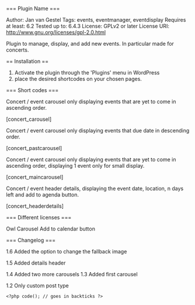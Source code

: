 === Plugin Name ===

Author: Jan van Gestel
Tags: events, eventmanager, eventdisplay
Requires at least: 6.2
Tested up to: 6.4.3
License: GPLv2 or later
License URI: http://www.gnu.org/licenses/gpl-2.0.html


Plugin to manage, display, and add new events. In particular made for concerts.

== Installation ==


1. Activate the plugin through the 'Plugins' menu in WordPress
2. place the desired shortcodes on your chosen pages.


=== Short codes ===

Concert / event carousel only displaying events that are yet to come in ascending order.

[concert_carousel]

Concert / event carousel only displaying events that due date in descending order.

[concert_pastcarousel]

Concert / event carousel only displaying events that are yet to come in ascending order, displaying 1 event only for small display.


[concert_maincarousel]

Concert / event header details, displaying the event date, location, n days left and add to agenda button.

[concert_headerdetails]


=== Different licenses ===

Owl Carousel
Add to calendar button

=== Changelog ===

1.6
Added the option to change the fallback image

1.5
Added details header

1.4
Added two more carousels
1.3
Added first carousel

1.2
Only custom post type



`<?php code(); // goes in backticks ?>`
